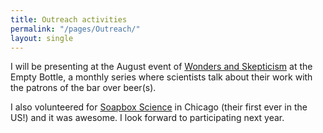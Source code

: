 ```yaml
---
title: Outreach activities
permalink: "/pages/Outreach/"
layout: single
---
```


I will be presenting at the August event of [Wonders and Skepticism](http://www.wonderandskepticism.com/about) at the Empty Bottle, a monthly series where scientists talk about their work with the patrons of the bar over beer(s).


I also volunteered for [Soapbox Science](http://soapboxscience.org) in Chicago (their first ever in the US!) and it was awesome. I look forward to participating next year.
